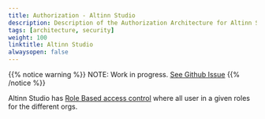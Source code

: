 ```yaml
---
title: Authorization - Altinn Studio
description: Description of the Authorization Architecture for Altinn Studio
tags: [architecture, security]
weight: 100
linktitle: Altinn Studio
alwaysopen: false
---
```


{{% notice warning %}}
NOTE: Work in progress. [See Github Issue](https://github.com/Altinn/altinn-studio/issues/963)
{{% /notice %}}

Altinn Studio has [Role Based access control](https://en.wikipedia.org/wiki/Role-based_access_control) where all user in a given roles for the different orgs.



